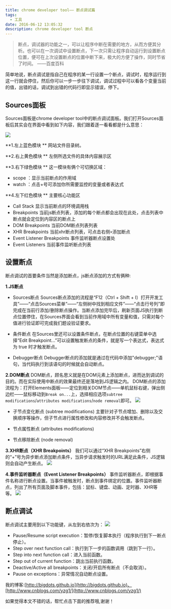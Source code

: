```yaml
---
title: chrome developer tool—— 断点调试篇
tags:
  - 工具
date: 2016-06-12 13:05:32
description: chrome developer tool 断点
---
```


> 断点，调试器的功能之一，可以让程序中断在需要的地方，从而方便其分析。也可以在一次调试中设置断点，下一次只需让程序自动运行到设置断点位置，便可在上次设置断点的位置中断下来，极大的方便了操作，同时节省了时间。 ——百度百科

简单地说，断点调试是指自己在程序的某一行设置一个断点，调试时，程序运行到这一行就会停住，然后你可以一步一步往下调试，调试过程中可以看各个变量当前的值，出错的话，调试到出错的代码行即显示错误，停下。

<!-- more -->

## Sources面板
Sources面板是chrome developer tool中的断点调试面板。我们打开Sources面板后其实会在界面中看到如下内容，我们跟着逐一看看都是什么意思：

![](/images/201601/sourcesPanel.png)

**1.左上蓝色模块 **
网站文件目录树。

**2.右上黄色模块 **
左侧所选文件的具体内容展示区

**3.右下绿色模块 **
这一模块有俩个可切换区域：
+ scope ：显示当前断点的作用域
+ watch ：点击+号可添加你所需要监控的变量或者表达式

**4.左下红色模块 **
主要核心功能区
+ Call Stack 显示当前断点的环境调用栈
+ Breakpoints 当前js断点列表，添加的每个断点都会出现在此处，点击列表中断点就会定位到内容区的断点上
+ DOM Breakpoints 当前DOM断点列表列表
+ XHR Breakpoints 当前xhr断点列表，可点击右侧`+`添加断点
+ Event Listener Breakpoints 事件监听器断点设置处
+ Event Listeners 当前事件监听断点列表


## 设置断点
断点调试的首要条件当然是添加断点，js断点添加的方式有俩种:

**1.JS断点**
+ Sources断点
Sources断点添加的流程是“F12（Ctrl + Shift + I）打开开发工具”——“点击Sources菜单”——“左侧树中找到相应文件”——“点击行号列”即完成在当前行添加/删除断点操作。当断点添加完毕后，刷新页面JS执行到断点位置停住，在Sources界面会看到当前作用域中所有变量和值，只需对每个值进行验证即可完成我们题设验证要求。
 - 条件断点
    在Sources里还可以设置条件断点，在断点位置的右键菜单中选择“Edit Breakpoint...”可以设置触发断点的条件，就是写一个表达式，表达式为 true 时才触发断点。

+ Debugger断点
Debugger断点的添加就是通过在代码中添加"debugger;"语句，当代码执行到该语句的时候就会自动断点。

**2.DOM断点**
DOM断点，顾名思义就是在DOM元素上添加断点，进而达到调试的目的。而在实际使用中断点的效果最终还是落地到JS逻辑之内。
DOM断点的添加流程为：打开Elements面板——定位到相关DOM节点——单机鼠标右键，弹出侧边栏——鼠标移动到`Break on...`上，选择相应选项`subtree modifications`/`attributes modifications`/`node removal`即可。
![](/images/201601/domBreak.png)

+ 子节点变化断点 (subtree modifications)
主要针对子节点增加、删除以及交换顺序等操作，但子节点进行属性修改和内容修改并不会触发断点。

+ 节点属性断点 (attributes modifications)

+ 节点移除断点 (node removal)

**3.XHR断点（XHR Breakpoints）**
我们可以通过“XHR Breakpoints”右侧的“+”号为异步断点添加断点条件，当异步请求触发时的URL满足此条件，JS逻辑则会自动产生断点。
![](/images/201601/xhrdebug.gif)

**4.事件监听器断点（Event Listener Breakpoints）**
事件监听器断点，即根据事件名称进行断点设置。当事件被触发时，断点到事件绑定的位置。事件监听器断点，列出了所有页面及脚本事件，包括：鼠标、键盘、动画、定时器、XHR等等。
![](/images/201601/eventdebug.gif)

## 断点调试
断点调试主要用到以下功能键，从左到右依次为：
![](/images/201601/debuger.png)
+ Pause/Resume script execution：暂停/恢复脚本执行（程序执行到下一断点停止）。
+ Step over next function call：执行到下一步的函数调用（跳到下一行）。
+ Step into next function call：进入当前函数。
+ Step out of current function：跳出当前执行函数。
+ Deactive/Active all breakpoints：关闭/开启所有断点（不会取消）。
+ Pause on exceptions：异常情况自动断点设置。


我的博客:[http://bigdots.github.io](http://bigdots.github.io)、[http://www.cnblogs.com/yzg1/](http://www.cnblogs.com/yzg1/)



如果觉得本文不错的话，帮忙点击下面的推荐哦,谢谢！